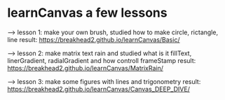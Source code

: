 # learnCanvas a few lessons
--> lesson 1: make your own brush, studied how to make circle, rictangle, line
result: https://breakhead2.github.io/learnCanvas/Basic/

--> lesson 2: make matrix text rain and studied what is it fillText, linerGradient, radialGradient and how controll frameStamp
result: https://breakhead2.github.io/learnCanvas/MatrixRain/

--> lesson 3: make some figures with lines and trigonometry
result: https://breakhead2.github.io/learnCanvas/Canvas_DEEP_DIVE/
